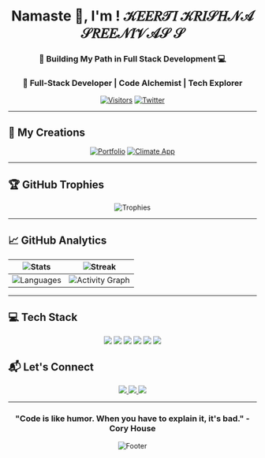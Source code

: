 <h1 align="center">Namaste 🙏, I'm ! 𝒦𝐸𝐸𝑅𝒯𝐼  𝒦𝑅𝐼𝒮𝐻𝒩𝒜  𝒮𝑅𝐸𝐸𝒩𝐼𝒱𝒜𝒮 𝒮
</h1>


<div align="center">
<h3 align="center">🌱 Building My Path in Full Stack Development 💻</h3>

  
  ### 🚀 Full-Stack Developer | Code Alchemist | Tech Explorer
  
  [![Visitors](https://komarev.com/ghpvc/?username=krishna040705&label=Profile+Views&color=00FF00&style=flat-square)]()
  [![Twitter](https://img.shields.io/twitter/follow/keertikrishnas?style=social)](https://twitter.com/keertikrishnas)

</div>

---

## 🌟 My Creations
<div align="center">
  
  [![Portfolio](https://img.shields.io/badge/🚀_My_Portfolio-FF6B6B?style=for-the-badge&logo=netlify)](https://skks.netlify.app/)
  [![Climate App](https://img.shields.io/badge/🌤️_Weather_App-4285F4?style=for-the-badge&logo=google-chrome)](https://climate25.netlify.app/)

</div>

---

## 🏆 **GitHub Trophies**
<div align="center">
  
  ![Trophies](https://github-profile-trophy.vercel.app/?username=krishna040705&theme=onedark&no-frame=true&column=4&margin-w=15&margin-h=15)

</div>

---



## 📈 **GitHub Analytics**
<div align="center">
  
  | ![Stats](https://github-readme-stats.vercel.app/api?username=krishna040705&show_icons=true&theme=radical&hide_border=true&include_all_commits=true) | ![Streak](https://streak-stats.demolab.com?user=krishna040705&theme=radical&hide_border=true) |
  |---|---|
  | ![Languages](https://github-readme-stats.vercel.app/api/top-langs/?username=krishna040705&layout=compact&theme=radical&hide_border=true) | ![Activity Graph](https://github-readme-activity-graph.vercel.app/graph?username=krishna040705&theme=react-dark&hide_border=true) |

</div>

---


## 💻 Tech Stack
<p align="center">
  <img src="https://img.shields.io/badge/HTML5-E34F26?style=flat-square&logo=html5&logoColor=white">
  <img src="https://img.shields.io/badge/CSS3-1572B6?style=flat-square&logo=css3&logoColor=white">
  <img src="https://img.shields.io/badge/JavaScript-F7DF1E?style=flat-square&logo=javascript&logoColor=black">
  <img src="https://img.shields.io/badge/Java-007396?style=flat-square&logo=java&logoColor=white">
  <img src="https://img.shields.io/badge/PHP-777BB4?style=flat-square&logo=php&logoColor=white">
  <img src="https://img.shields.io/badge/MySQL-4479A1?style=flat-square&logo=mysql&logoColor=white">
</p>



## 📬 Let's Connect
<p align="center">
  <a href="mailto:keertikrishnasreenivas@gmail.com">
    <img src="https://img.shields.io/badge/📧_Email-D14836?style=for-the-badge&logo=gmail&logoColor=white">
  </a>
  <a href="https://twitter.com/keertikrishnas">
    <img src="https://img.shields.io/badge/🐦_Twitter-1DA1F2?style=for-the-badge&logo=twitter&logoColor=white">
  </a>
  <a href="https://linkedin.com/in/keerti-krishna-sreenivas-s-96514227b">
    <img src="https://img.shields.io/badge/💼_LinkedIn-0077B5?style=for-the-badge&logo=linkedin&logoColor=white">
  </a>
</p>

---

<div align="center">
  
  ### "Code is like humor. When you have to explain it, it's bad." - Cory House
  
  ![Footer](https://capsule-render.vercel.app/api?type=waving&color=gradient&height=100&section=footer)

</div>
